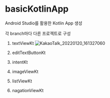 # basicKotlinApp

Android Studio를 활용한 Kotlin App 생성

각 branch마다 다른 프로젝트로 구성

1. textViewKt
![KakaoTalk_20220120_161327060](https://user-images.githubusercontent.com/84887939/150292492-000832d2-83d6-47a2-941c-8d5b1655603f.jpg)

2. editTextButtonKt

3. intentKt

4. imageViewKt

5. listViewKt

6. nagationViewKt
